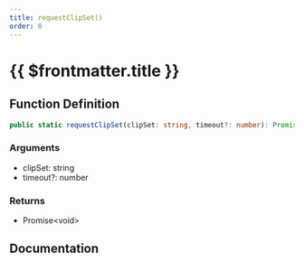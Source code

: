 ```yaml
---
title: requestClipSet()
order: 0
---
```


# {{ $frontmatter.title }}

## Function Definition

```ts
public static requestClipSet(clipSet: string, timeout?: number): Promise<void>;
```

### Arguments

* clipSet: string
* timeout?: number

### Returns

* Promise\<void\>

## Documentation

<!--@include: ./parts/requestClipSet.md-->
